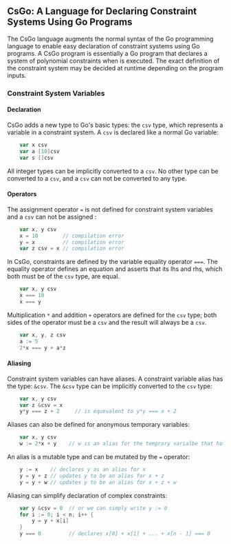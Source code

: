 ## CsGo: A Language for Declaring Constraint Systems Using Go Programs

The CsGo language augments the normal syntax of the Go programming language to
enable easy declaration of constraint systems using Go programs.
A CsGo program is essentially a Go program that declares a system of
polynomial constraints when is executed. The exact definition of the
constraint system may be decided at runtime depending on the program inputs.

### Constraint System Variables

#### Declaration

CsGo adds a new type to Go's basic types: the `csv` type, which represents a
variable in a constraint system. A `csv` is declared like a normal Go variable:

```go
    var x csv
    var a [10]csv
    var s []csv
```

All integer types can be implicitly converted to a `csv`. No other
type can be converted to a `csv`, and a `csv` can not be converted to any type.

#### Operators

The assignment operator `=` is not defined for constraint system variables
and a `csv` can not be assigned :

```go
    var x, y csv
    x = 10        // compilation error
    y = x         // compilation error
    var z csv = x // compilation error
```

In CsGo, constraints are defined by the variable equality operator `===`.
The equality operator defines an equation and asserts that its lhs and rhs,
which both must be of the `csv` type, are equal.

```go
    var x, y csv
    x === 10
    x === y
```

Multiplication `*` and addition `+` operators are defined for the `csv` type;
both sides of the operator must be a `csv` and the result will always be a
`csv`.

```go
    var x, y, z csv
    a := 5
    2*x === y + a*z
```

#### Aliasing

Constraint system variables can have aliases. A constraint variable alias has
the type: `&csv`. The `&csv` type can be implicitly converted to the `csv`
type:

```go
    var x, y csv
    var z &csv = x
    y*y === z + 2     // is equevalent to y*y === x + 2
```

Aliases can also be defined for anonymous temporary variables:

```go
    var x, y csv
    w := 2*x + y    // w is an alias for the temprory varialbe that holds 2*x + y
```

An alias is a mutable type and can be mutated by the `=` operator:

```go
    y := x    // declares y as an alias for x
    y = y + z // updates y to be an alias for x + z
    y = y + w // updates y to be an alias for x + z + w
```

Aliasing can simplify declaration of complex constraints:

```go
    var y &csv = 0  // or we can simply write y := 0
    for i := 0; i < n; i++ {
        y = y + x[i]
    }
    y === 0         // declares x[0] + x[1] + ... + x[n - 1] === 0 
```
